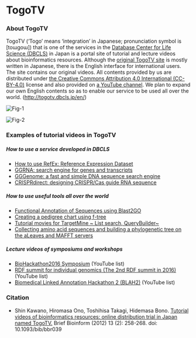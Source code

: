 # TogoTV
### About TogoTV

TogoTV (‘Togo’ means ‘integration’ in Japanese; pronunciation symbol is [toɯgoɯ]) that is one of the services in the [Database Center for Life Science (DBCLS)](http://dbcls.rois.ac.jp/en/) in Japan is a portal site of tutorial and lecture videos about bioinformatics resources. Although the [original TogoTV site](http://togotv.dbcls.jp/ja/) is mostly written in Japanese, there is the English interface for international users. The site contains our original videos. All contents provided by us are distributed under [the Creative Commons  Attribution 4.0 International (CC-BY-4.0)](https://creativecommons.org/licenses/by/4.0/deed) license and also provided on [a YouTube channel](https://www.youtube.com/user/togotv). We plan to expand our own English contents so as to enable our service to be used all over the world. (http://togotv.dbcls.jp/en/)

![Fig-1](https://raw.githubusercontent.com/dbcls/master/services/images/DBCLSservices_TogoTV_fig-1_180523.jpg)  

![Fig-2](https://raw.githubusercontent.com/dbcls/master/services/images/DBCLSservices_TogoTV_fig-2_180523.jpg)

### Examples of tutorial videos in TogoTV

##### How to use a service developed in DBCLS

* [How to use RefEx: Reference Expression Dataset](http://togotv.dbcls.jp/en/20160425.html)
* [GGRNA: search engine for genes and transcripts](http://togotv.dbcls.jp/en/20120215.html)
* [GGGenome: a fast and simple DNA sequence search engine](http://togotv.dbcls.jp/en/20150514.html)
* [CRISPRdirect: designing CRISPR/Cas guide RNA sequence](http://togotv.dbcls.jp/en/20140413.html)

##### How to use useful tools all over the world

* [Functional Annotation of Sequences using Blast2GO](http://togotv.dbcls.jp/en/20160204.html)
* [Creating a pedigree chart using f-tree](http://togotv.dbcls.jp/en/20160217.html)
* [Tutorial movies for TargetMine ~ List search, QueryBuilder~](http://togotv.dbcls.jp/en/20150313.html)
* [Collecting amino acid sequences and building a phylogenetic tree on the aLeaves and MAFFT servers](http://togotv.dbcls.jp/en/20140305.html)

##### Lecture videos of symposiums and workshops

* [BioHackathon2016 Symposium](https://www.youtube.com/playlist?list=PL0uaKHgcG00b3sE3A8EfpmnWTYlKAEmN5) (YouTube list)
* [RDF summit for individual genomics (The 2nd RDF summit in 2016)](https://www.youtube.com/playlist?list=PL0uaKHgcG00Z9_s2OR1NI8bdrEejQq43a) (YouTube list)
* [Biomedical Linked Annotation Hackathon 2 (BLAH2)](https://www.youtube.com/playlist?list=PL0uaKHgcG00Yggy8Hy7RrjpkvSCRpe4cM) (YouTube list)

### Citation

* Shin Kawano, Hiromasa Ono, Toshihisa Takagi, Hidemasa Bono. [Tutorial videos of bioinformatics resources: online distribution trial in Japan named TogoTV.](http://bib.oxfordjournals.org/content/13/2/258.full "Tutorial videos of bioinformatics resources: online distribution trial in Japan named TogoTV") Brief Bioinform (2012) 13 (2): 258-268. doi: 10.1093/bib/bbr039
